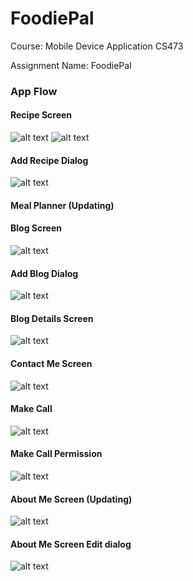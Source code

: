 # FoodiePal

Course: Mobile Device Application CS473

Assignment Name: FoodiePal


### App Flow

#### Recipe Screen
![alt text](https://github.com/kanchanproseth/FoodiePal/blob/main/app/screenshots/recipe.png?raw=true)
![alt text](https://github.com/kanchanproseth/FoodiePal/blob/main/app/screenshots/recipe_2.png?raw=true)

#### Add Recipe Dialog
![alt text](https://github.com/kanchanproseth/FoodiePal/blob/main/app/screenshots/add_recipe.png?raw=true)

#### Meal Planner (Updating)

#### Blog Screen
![alt text](https://github.com/kanchanproseth/FoodiePal/blob/main/app/screenshots/blog.png?raw=true)

#### Add Blog Dialog
![alt text](https://github.com/kanchanproseth/FoodiePal/blob/main/app/screenshots/add_blog.png?raw=true)

#### Blog Details Screen
![alt text](https://github.com/kanchanproseth/FoodiePal/blob/main/app/screenshots/blog_details.png?raw=true)

#### Contact Me Screen
![alt text](https://github.com/kanchanproseth/FoodiePal/blob/main/app/screenshots/contact_me.png?raw=true)

#### Make Call
![alt text](https://github.com/kanchanproseth/FoodiePal/blob/main/app/screenshots/make_call.png?raw=true)

#### Make Call Permission
![alt text](https://github.com/kanchanproseth/FoodiePal/blob/main/app/screenshots/phone_permission_check.png?raw=true)

#### About Me Screen (Updating)
![alt text](https://github.com/kanchanproseth/FoodiePal/blob/main/app/screenshots/about_me.png?raw=true)

#### About Me Screen Edit dialog
![alt text](https://github.com/kanchanproseth/FoodiePal/blob/main/app/screenshots/about_me_edit.png?raw=true)

